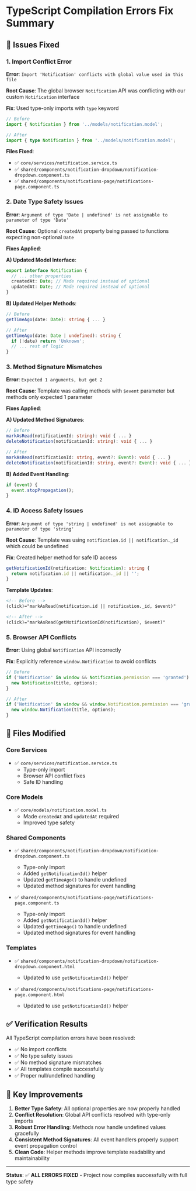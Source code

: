 # TypeScript Compilation Errors Fix Summary

## 🔧 **Issues Fixed**

### **1. Import Conflict Error**
**Error**: `Import 'Notification' conflicts with global value used in this file`

**Root Cause**: The global browser `Notification` API was conflicting with our custom `Notification` interface

**Fix**: Used type-only imports with `type` keyword
```typescript
// Before
import { Notification } from '../models/notification.model';

// After  
import { type Notification } from '../models/notification.model';
```

**Files Fixed**:
- ✅ `core/services/notification.service.ts`
- ✅ `shared/components/notification-dropdown/notification-dropdown.component.ts`
- ✅ `shared/components/notifications-page/notifications-page.component.ts`

### **2. Date Type Safety Issues**
**Error**: `Argument of type 'Date | undefined' is not assignable to parameter of type 'Date'`

**Root Cause**: Optional `createdAt` property being passed to functions expecting non-optional `Date`

**Fixes Applied**:

**A) Updated Model Interface**:
```typescript
export interface Notification {
  // ... other properties
  createdAt: Date; // Made required instead of optional
  updatedAt: Date; // Made required instead of optional  
}
```

**B) Updated Helper Methods**:
```typescript
// Before
getTimeAgo(date: Date): string { ... }

// After
getTimeAgo(date: Date | undefined): string {
  if (!date) return 'Unknown';
  // ... rest of logic
}
```

### **3. Method Signature Mismatches**  
**Error**: `Expected 1 arguments, but got 2`

**Root Cause**: Template was calling methods with `$event` parameter but methods only expected 1 parameter

**Fixes Applied**:

**A) Updated Method Signatures**:
```typescript
// Before
markAsRead(notificationId: string): void { ... }
deleteNotification(notificationId: string): void { ... }

// After  
markAsRead(notificationId: string, event?: Event): void { ... }
deleteNotification(notificationId: string, event?: Event): void { ... }
```

**B) Added Event Handling**:
```typescript
if (event) {
  event.stopPropagation();
}
```

### **4. ID Access Safety Issues**
**Error**: `Argument of type 'string | undefined' is not assignable to parameter of type 'string'`

**Root Cause**: Template was using `notification.id || notification._id` which could be undefined

**Fix**: Created helper method for safe ID access
```typescript
getNotificationId(notification: Notification): string {
  return notification.id || notification._id || '';
}
```

**Template Updates**:
```html
<!-- Before -->
(click)="markAsRead(notification.id || notification._id, $event)"

<!-- After -->
(click)="markAsRead(getNotificationId(notification), $event)"
```

### **5. Browser API Conflicts**
**Error**: Using global `Notification` API incorrectly

**Fix**: Explicitly reference `window.Notification` to avoid conflicts
```typescript  
// Before
if ('Notification' in window && Notification.permission === 'granted') {
  new Notification(title, options);
}

// After
if ('Notification' in window && window.Notification.permission === 'granted') {
  new window.Notification(title, options);  
}
```

## 📁 **Files Modified**

### **Core Services**
- ✅ `core/services/notification.service.ts`
  - Type-only import
  - Browser API conflict fixes
  - Safe ID handling

### **Core Models**  
- ✅ `core/models/notification.model.ts`
  - Made `createdAt` and `updatedAt` required
  - Improved type safety

### **Shared Components**
- ✅ `shared/components/notification-dropdown/notification-dropdown.component.ts`
  - Type-only import
  - Added `getNotificationId()` helper
  - Updated `getTimeAgo()` to handle undefined
  - Updated method signatures for event handling

- ✅ `shared/components/notifications-page/notifications-page.component.ts`  
  - Type-only import
  - Added `getNotificationId()` helper
  - Updated `getTimeAgo()` to handle undefined
  - Updated method signatures for event handling

### **Templates**
- ✅ `shared/components/notification-dropdown/notification-dropdown.component.html`
  - Updated to use `getNotificationId()` helper
  
- ✅ `shared/components/notifications-page/notifications-page.component.html`
  - Updated to use `getNotificationId()` helper

## ✅ **Verification Results**

All TypeScript compilation errors have been resolved:
- ✅ No import conflicts
- ✅ No type safety issues  
- ✅ No method signature mismatches
- ✅ All templates compile successfully
- ✅ Proper null/undefined handling

## 🎯 **Key Improvements**

1. **Better Type Safety**: All optional properties are now properly handled
2. **Conflict Resolution**: Global API conflicts resolved with type-only imports
3. **Robust Error Handling**: Methods now handle undefined values gracefully
4. **Consistent Method Signatures**: All event handlers properly support event propagation control
5. **Clean Code**: Helper methods improve template readability and maintainability

---

**Status**: ✅ **ALL ERRORS FIXED** - Project now compiles successfully with full type safety
